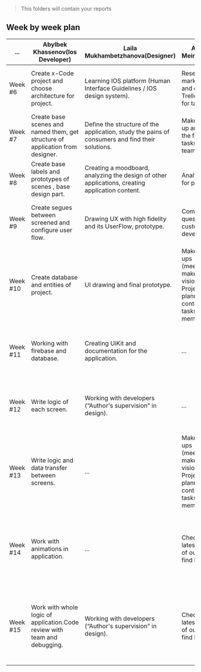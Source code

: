 > This folders will contain your reports
## Week by week plan


|...|Abylbek Khassenov(Ios Developer)|Laila Mukhambetzhanova(Designer)|Azamat Meirkhan(PM)|Bexultan Nurpeiis(Ios Developer)|Aituar Konys(Business/Data Analytic)|
|---|---|---|---|---|---|
|Week #6|Create x-Code project and choose architecture for project.|Learning IOS platform (Human Interface Guidelines / IOS design system).|Research marketplace and create Trello platform for tasks.|Choose architecture for a project .|Find the right options to start with and find out on what costumers in this sphere really need right now.|
|Week #7|Create base scenes and named them, get structure of application from designer.|Define the structure of the application, study the pains of consumers and find their solutions.|Make stand-up and planing the following tasks for the team.|Create base scenes and named them, get structure of application from designer.|Find the right options to start with and find out on what costumers in this sphere really need right now.|
|Week #8|Create base labels and prototypes of scenes , base design part.|Creating a moodboard, analyzing the design of other applications, creating application content.|Analysis tasks for priority.|Make a make up from a ready design parts .|Learn and choose righ A/B test for our project to get best results.|
|Week #9|Create segues between screened and configure user flow.|Drawing UX with high fidelity and its UserFlow, prototype.|Composed questions for customer development.|Read about dispatches and use it there.|Analyze on the behavior of users about what pages may scary users, and give report to developers |
|Week #10|Create database and entities of project.|UI drawing and final prototype.|Make stand-ups (meetings) to make common vision of Project, also planning and controling tasks of each member.|Create database and entities of project.|To analyze impact of change in the sphere/Find out the best way to advertize and look up for out priority users platform.|
|Week #11|Working with firebase and database.|Creating UiKit and documentation for the application.|...|Working with firebase and database.|Make an analyze of market to see cost or salary needed to engage workers , find most valuable specialist for now to make advertisment.|
|Week #12|Write logic of each screen.|Working with developers (“Author's supervision” in design).|...|Write logic of each screen.|Make an analyze of market to see cost or salary needed to engage workers , find most valuable specialist for now to make advertisment.|
|Week #13|Write logic and data transfer between screens.|...|Make stand-ups (meetings) to make common vision of Project, also planning and controling tasks of each member.|Write logic and data transfer between screens.|Learn and choose righ A/B test for our project to get best results.|
|Week #14|Work with animations in application.|...|Checking the latest version of our project, find bugs.|Work with animations in application.|By demo version make A/B tests (of the app will be on) , or make beta test with random people to understand user-moments joining the app , and solve if something is needed)or change).|
|Week #15|Work with whole logic of application.Code review with team and debugging.|Working with developers (“Author's supervision” in design).|Checking the latest version of our project, find bugs.|Work with whole logic of application.Code review with team and debugging.|By demo version make A/B tests (of the app will be on) , or make beta test with random people to understand user-moments joining the app , and solve if something is needed)or change).|
